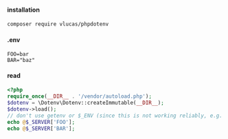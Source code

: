 #### installation

```sh
composer require vlucas/phpdotenv
```

#### .env

```.env
FOO=bar
BAR="baz"
```

#### read

```php
<?php
require_once(__DIR__ . '/vendor/autoload.php');
$dotenv = \Dotenv\Dotenv::createImmutable(__DIR__);
$dotenv->load();
// don't use getenv or $_ENV (since this is not working reliably, e.g. in ci build pipelines)
echo @$_SERVER['FOO'];
echo @$_SERVER['BAR'];
```